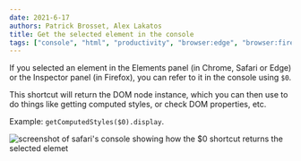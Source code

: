 ```yaml
---
date: 2021-6-17
authors: Patrick Brosset, Alex Lakatos
title: Get the selected element in the console
tags: ["console", "html", "productivity", "browser:edge", "browser:firefox", "browser:chrome", "browser:safari"]
---
```

If you selected an element in the Elements panel (in Chrome, Safari or Edge) or the Inspector panel (in Firefox), you can refer to it in the console using `$0`.

This shortcut will return the DOM node instance, which you can then use to do things like getting computed styles, or check DOM properties, etc.

Example: `getComputedStyles($0).display`.

![screenshot of safari's console showing how the $0 shortcut returns the selected elemet](/assets/img/get-current-element-in-console.jpg)